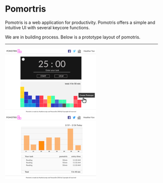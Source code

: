 # Pomortris

Pomotris is a web application for productivity.
Pomotris offers a simple and intuitive UI with several keycore functions.

We are in building process. Below is a prototype layout of pomotris.

---

<img src="assets/clock.png" width="300">
<!--  -->
<img src="assets/myPage.png" width="300">
